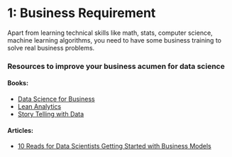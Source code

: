 # 1: Business Requirement

Apart from learning technical skills like math, stats, computer science, machine learning algorithms, you need to have some business training to solve real business problems.

### Resources to improve your business acumen for data science

#### Books:

* [Data Science for Business](https://www.amazon.com/Data-Science-Business-Data-Analytic-Thinking/dp/1449361323)
* [Lean Analytics](https://www.amazon.com/Lean-Analytics-Better-Startup-Faster/dp/1449335675)
* [Story Telling with Data](https://www.amazon.com/Storytelling-Data-Visualization-Business-Professionals/dp/1119002257)

#### Articles:

* [10 Reads for Data Scientists Getting Started with Business Models](https://towardsdatascience.com/10-reads-for-data-scientists-getting-started-with-business-models-78e6a224fd66)

